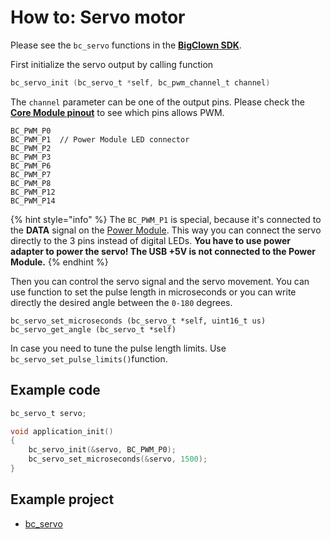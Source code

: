 # How to: Servo motor

Please see the `bc_servo` functions in the [**BigClown SDK**](http://sdk.bigclown.com/group__bc__servo.html).

First initialize the servo output by calling function

```c
bc_servo_init (bc_servo_t *self, bc_pwm_channel_t channel)
```

The `channel` parameter can be one of the output pins. Please check the [**Core Module pinout**](https://www.bigclown.com/doc/hardware/header-pinout/) to see which pins allows PWM.

```text
BC_PWM_P0
BC_PWM_P1  // Power Module LED connector
BC_PWM_P2
BC_PWM_P3
BC_PWM_P6
BC_PWM_P7
BC_PWM_P8
BC_PWM_P12
BC_PWM_P14
```

{% hint style="info" %}
The `BC_PWM_P1` is special, because it's connected to the **DATA** signal on the [Power Module](https://shop.bigclown.com/power-module). This way you can connect the servo directly to the 3 pins instead of digital LEDs. **You have to use power adapter to power the servo! The USB +5V is not connected to the Power Module.**
{% endhint %}

Then you can control the servo signal and the servo movement. You can use function to set the pulse length in microseconds or you can write directly the desired angle between the `0-180` degrees.

```text
bc_servo_set_microseconds (bc_servo_t *self, uint16_t us)
bc_servo_get_angle (bc_servo_t *self)
```

In case you need to tune the pulse length limits. Use `bc_servo_set_pulse_limits()`function.

## Example code

```c
bc_servo_t servo;

void application_init()
{
    bc_servo_init(&servo, BC_PWM_P0);
    bc_servo_set_microseconds(&servo, 1500);
}
```

## Example project

* [bc\_servo](https://github.com/blavka/bcf-test-servo/blob/master/app/application.c)

